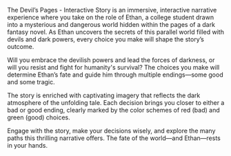 The Devil’s Pages - Interactive Story is an immersive, interactive narrative experience where you take on the role of Ethan, a college student drawn into a mysterious and dangerous world hidden within the pages of a dark fantasy novel. As Ethan uncovers the secrets of this parallel world filled with devils and dark powers, every choice you make will shape the story’s outcome.

Will you embrace the devilish powers and lead the forces of darkness, or will you resist and fight for humanity's survival? The choices you make will determine Ethan’s fate and guide him through multiple endings—some good and some tragic.

The story is enriched with captivating imagery that reflects the dark atmosphere of the unfolding tale. Each decision brings you closer to either a bad or good ending, clearly marked by the color schemes of red (bad) and green (good) choices.

Engage with the story, make your decisions wisely, and explore the many paths this thrilling narrative offers. The fate of the world—and Ethan—rests in your hands.







